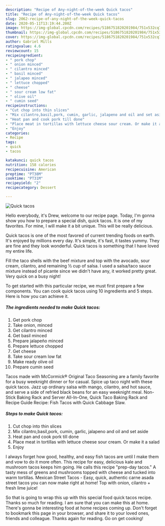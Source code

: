 ```yaml
---
description: "Recipe of Any-night-of-the-week Quick tacos"
title: "Recipe of Any-night-of-the-week Quick tacos"
slug: 2062-recipe-of-any-night-of-the-week-quick-tacos
date: 2020-05-11T13:19:44.200Z
image: https://img-global.cpcdn.com/recipes/5186751820201984/751x532cq70/quick-tacos-recipe-main-photo.jpg
thumbnail: https://img-global.cpcdn.com/recipes/5186751820201984/751x532cq70/quick-tacos-recipe-main-photo.jpg
cover: https://img-global.cpcdn.com/recipes/5186751820201984/751x532cq70/quick-tacos-recipe-main-photo.jpg
author: Gabriel Mills
ratingvalue: 4.6
reviewcount: 15
recipeingredient:
- " pork chop"
- " onion minced"
- " cilantro minced"
- " basil minced"
- " jalapeo minced"
- " lettuce chopped"
- " cheese"
- " sour cream low fat"
- " olive oil"
- " cumin seed"
recipeinstructions:
- "Cut chop into thin slices"
- "Mix cilantro,basil,pork, cumin, garlic, jalapeno and oil and set aside"
- "Heat pan and cook pork till done"
- "Place meat in tortillas with lettuce cheese sour cream. Or make it a salad"
- "Enjoy"
categories:
- Recipe
tags:
- quick
- tacos

katakunci: quick tacos 
nutrition: 158 calories
recipecuisine: American
preptime: "PT38M"
cooktime: "PT31M"
recipeyield: "2"
recipecategory: Dessert

---
```



![Quick tacos](https://img-global.cpcdn.com/recipes/5186751820201984/751x532cq70/quick-tacos-recipe-main-photo.jpg)

Hello everybody, it's Drew, welcome to our recipe page. Today, I'm gonna show you how to prepare a special dish, quick tacos. It is one of my favorites. For mine, I will make it a bit unique. This will be really delicious.

Quick tacos is one of the most favored of current trending foods on earth. It's enjoyed by millions every day. It's simple, it's fast, it tastes yummy. They are fine and they look wonderful. Quick tacos is something that I have loved my entire life.

Fill the taco shells with the beef mixture and top with the avocado, sour cream, cilantro, and remaining ½ cup of salsa. I used a salsa/taco sauce mixture instead of picante since we didn&#39;t have any, it worked pretty great. Very quick on a busy night!


To get started with this particular recipe, we must first prepare a few components. You can cook quick tacos using 10 ingredients and 5 steps. Here is how you can achieve it.

<!--inarticleads1-->

##### The ingredients needed to make Quick tacos:

1. Get  pork chop
1. Take  onion, minced
1. Get  cilantro minced
1. Get  basil minced
1. Prepare  jalapeño minced
1. Prepare  lettuce chopped
1. Get  cheese
1. Take  sour cream low fat
1. Make ready  olive oil
1. Prepare  cumin seed


Tacos made with McCormick® Original Taco Seasoning are a family favorite for a busy weeknight dinner or for casual. Spice up taco night with these quick tacos. Jazz up ordinary salsa with mango, cilantro, and hot sauce, and serve a side of refried black beans for an easy weeknight meal. Non-Stick Baking Rack and Server All-In-One, Quick Taco Baking Rack and Recipe Guide Recipe: Fish Tacos with Quick Cabbage Slaw. 

<!--inarticleads2-->

##### Steps to make Quick tacos:

1. Cut chop into thin slices
1. Mix cilantro,basil,pork, cumin, garlic, jalapeno and oil and set aside
1. Heat pan and cook pork till done
1. Place meat in tortillas with lettuce cheese sour cream. Or make it a salad
1. Enjoy


I always forget how good, healthy, and easy fish tacos are until I make them and vow to do it more often. This recipe for easy, delicious kale and mushroom tacos keeps him going. He calls this recipe &#34;prep-day tacos.&#34; A tasty mess of greens and mushrooms topped with cheese and tucked into warm tortillas. Mexican Street Tacos - Easy, quick, authentic carne asada street tacos you can now make right at home! Top with onion, cilantro + fresh lime juice! 

So that is going to wrap this up with this special food quick tacos recipe. Thanks so much for reading. I am sure that you can make this at home. There's gonna be interesting food at home recipes coming up. Don't forget to bookmark this page in your browser, and share it to your loved ones, friends and colleague. Thanks again for reading. Go on get cooking!
